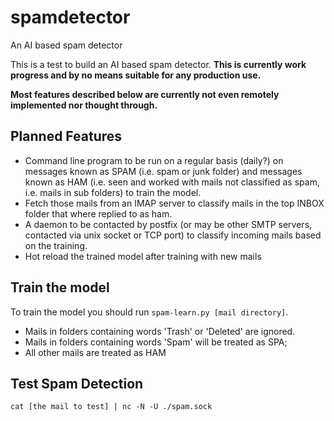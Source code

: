 # spamdetector
An AI based spam detector

This is a test to build an AI based spam detector. **This is currently work progress and by no means suitable for any production use.**

**Most features described below are currently not even remotely implemented nor thought through.**

## Planned Features
- Command line program to be run on a regular basis (daily?) on messages known as SPAM (i.e. spam or junk folder) and
messages known as HAM (i.e. seen and worked with mails not classified as spam, i.e. mails in sub folders) to train the model.
- Fetch those mails from an IMAP server to classify mails in the top INBOX folder that where replied to as ham.
- A daemon to be contacted by postfix (or may be other SMTP servers, contacted via unix socket or TCP port) to classify incoming mails based on the training.
- Hot reload the trained model after training with new mails


## Train the model
To train the model you should run `spam-learn.py [mail directory]`.

- Mails in folders containing words 'Trash' or 'Deleted' are ignored.
- Mails in folders containing words 'Spam' will be treated as SPA;
- All other mails are treated as HAM

## Test Spam Detection
```
cat [the mail to test] | nc -N -U ./spam.sock
```

